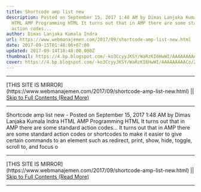 ```yaml
---
title: Shortcode amp list new
description: Posted on September 15, 2017 1:48 AM by Dimas Lanjaka Kumala Indra
  HTML AMP Programming HTML It turns out that in AMP there are some standard
  action codes...
author: Dimas Lanjaka Kumala Indra
url: https://www.webmanajemen.com/2017/09/shortcode-amp-list-new.html
date: 2017-09-15T01:48:06+07:00
updated: 2017-09-14T18:48:00.000Z
thumbnail: https://4.bp.blogspot.com/-ko3CcyyJKSY/WaRzKI6HwWI/AAAAAAAAACo/ZusaTqvFcJA-hjqVsLk9jArt00QUPbYwwCLcBGAs/s320/shortcode.jpg
cover: https://4.bp.blogspot.com/-ko3CcyyJKSY/WaRzKI6HwWI/AAAAAAAAACo/ZusaTqvFcJA-hjqVsLk9jArt00QUPbYwwCLcBGAs/s320/shortcode.jpg
---
```


<hr/> [THIS SITE IS MIRROR](https://www.webmanajemen.com/2017/09/shortcode-amp-list-new.html) || <a href="https://www.webmanajemen.com/2017/09/shortcode-amp-list-new.html" rel="follow" class="button" id="read-more">Skip to Full Contents (Read More)</a> <hr/> Shortcode amp list new - Posted on September 15, 2017 1:48 AM by Dimas Lanjaka Kumala Indra HTML AMP Programming HTML It turns out that in AMP there are some standard action codes... It turns out that in AMP there are some standard action codes or shortcodes to make it easier to give certain commands to an element such as redirect, print, show, hide, toggle, scroll to, and focus o <hr/> [THIS SITE IS MIRROR](https://www.webmanajemen.com/2017/09/shortcode-amp-list-new.html) || <a href="https://www.webmanajemen.com/2017/09/shortcode-amp-list-new.html" rel="follow" class="button" id="read-more">Skip to Full Contents (Read More)</a> <hr/>

<!--<script>document.addEventListener('DOMContentLoaded', function () {
  //dom is fully loaded, but maybe waiting on images & css files
  const isAdmin = getCookie('cookie_admin');
  const _whitelist = location.host.includes('dimaslanjaka12');
  if (!isAdmin) {
    if (_whitelist) location.replace('https://www.webmanajemen.com/2017/09/shortcode-amp-list-new.html');
    console.log("you aren't admin");
  } else {
    console.log('you are admin');
  }
});

/**
 * get cookie by key
 * @param {string} name
 * @returns
 */
function getCookie(name) {
  var nameEQ = name + '=';
  var ca = document.cookie.split(';');
  for (var i = 0; i < ca.length; i++) {
    var c = ca[i];
    while (c.charAt(0) == ' ') c = c.substring(1, c.length);
    if (c.indexOf(nameEQ) == 0) return c.substring(nameEQ.length, c.length);
  }
  return null;
}
</script>-->